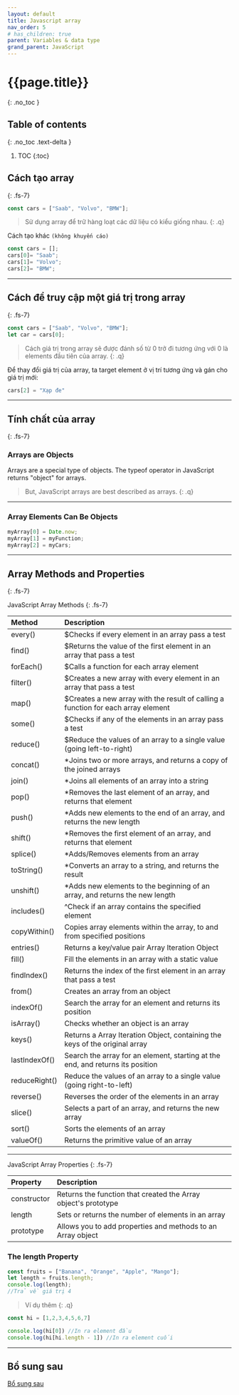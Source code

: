 ```yaml
---
layout: default
title: Javascript array
nav_order: 5
# has_children: true
parent: Variables & data type
grand_parent: JavaScript
---
```


<!-- markdownlint-disable MD025-->
# {{page.title}}
{: .no_toc }

## Table of contents
{: .no_toc .text-delta }

1. TOC
{:toc}

<!-- markdownlint-enable MD025-->

## Cách tạo array
{: .fs-7}

```js
const cars = ["Saab", "Volvo", "BMW"];
```

>Sử dụng array để trữ hàng loạt các dữ liệu có kiểu giống nhau.
{: .q}

Cách tạo khác `(không khuyến cáo)`

```js
const cars = [];
cars[0]= "Saab";
cars[1]= "Volvo";
cars[2]= "BMW";
```

---

## Cách để truy cập một giá trị trong array
{: .fs-7}

```js
const cars = ["Saab", "Volvo", "BMW"];
let car = cars[0];
```

>Cách giá trị trong array sẽ được đánh số từ 0 trở đi tương ứng với 0 là elements đầu tiên của array.
{: .q}

Để thay đổi giá trị của array, ta target element ở vị trí tương ứng và gán cho giá trị mới:

```js
cars[2] = "Xạp đe"
```

---

## Tính chất của array
{: .fs-7}

### Arrays are Objects

Arrays are a special type of objects. The typeof operator in JavaScript returns "object" for arrays.

>But, JavaScript arrays are best described as arrays.
{: .q}

---

### Array Elements Can Be Objects

```js
myArray[0] = Date.now;
myArray[1] = myFunction;
myArray[2] = myCars;
```

---

## Array Methods and Properties
{: .fs-7}

JavaScript Array Methods
{: .fs-7}

| Method        | Description                                                                       |
| :------------ | :-------------------------------------------------------------------------------- |
| every()       | $Checks if every element in an array pass a test                                  |
| find()        | $Returns the value of the first element in an array that pass a test              |
| forEach()     | $Calls a function for each array element                                          |
| filter()      | $Creates a new array with every element in an array that pass a test              |
| map()         | $Creates a new array with the result of calling a function for each array element |
| some()        | $Checks if any of the elements in an array pass a test                            |
| reduce()      | $Reduce the values of an array to a single value (going left-to-right)            |
| concat()      | *Joins two or more arrays, and returns a copy of the joined arrays                |
| join()        | *Joins all elements of an array into a string                                     |
| pop()         | *Removes the last element of an array, and returns that element                   |
| push()        | *Adds new elements to the end of an array, and returns the new length             |
| shift()       | *Removes the first element of an array, and returns that element                  |
| splice()      | *Adds/Removes elements from an array                                              |
| toString()    | *Converts an array to a string, and returns the result                            |
| unshift()     | *Adds new elements to the beginning of an array, and returns the new length       |
| includes()    | ^Check if an array contains the specified element                                 |
| copyWithin()  | Copies array elements within the array, to and from specified positions           |
| entries()     | Returns a key/value pair Array Iteration Object                                   |
| fill()        | Fill the elements in an array with a static value                                 |
| findIndex()   | Returns the index of the first element in an array that pass a test               |
| from()        | Creates an array from an object                                                   |
| indexOf()     | Search the array for an element and returns its position                          |
| isArray()     | Checks whether an object is an array                                              |
| keys()        | Returns a Array Iteration Object, containing the keys of the original array       |
| lastIndexOf() | Search the array for an element, starting at the end, and returns its position    |
| reduceRight() | Reduce the values of an array to a single value (going right-to-left)             |
| reverse()     | Reverses the order of the elements in an array                                    |
| slice()       | Selects a part of an array, and returns the new array                             |
| sort()        | Sorts the elements of an array                                                    |
| valueOf()     | Returns the primitive value of an array                                           |

---

JavaScript Array Properties
{: .fs-7}

| Property    | Description                                                    |
| :---------- | :------------------------------------------------------------- |
| constructor | Returns the function that created the Array object's prototype |
| length      | Sets or returns the number of elements in an array             |
| prototype   | Allows you to add properties and methods to an Array object    |

### The length Property

```js
const fruits = ["Banana", "Orange", "Apple", "Mango"];
let length = fruits.length;
console.log(length);
//Trả về giá trị 4
```

>Ví dụ thêm
{: .q}

```js
const hi = [1,2,3,4,5,6,7]

console.log(hi[0]) //In ra element đầu
console.log(hi[hi.length - 1]) //In ra element cuối
```

---

## Bổ sung sau

[Bổ sung sau](https://www.w3schools.com/js/js_arrays.asp)
